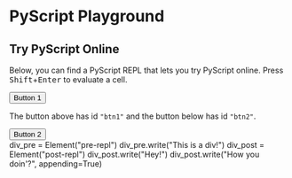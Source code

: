 <script defer src="https://pyscript.net/unstable/pyscript.min.js"></script>

# PyScript Playground

## Try PyScript Online

Below, you can find a PyScript REPL that lets you try PyScript online.
Press <kbd>Shift</kbd>+<kbd>Enter</kbd> to evaluate a cell.

<input type="button" value="Button 1" id="btn1" >
<br />

The button above has id `"btn1"` and the button below has id `"btn2"`.

<input type="button" value="Button 2" id="btn2" >
<br />

<div id="pre-repl"></div>

<div>
    <py-repl id="my-repl">
    div_pre = Element("pre-repl")
    div_pre.write("This is a div!")
    div_post = Element("post-repl")
    div_post.write("Hey!")
    div_post.write("How you doin'?", appending=True)
    </py-repl>
</div>

<div id="post-repl"></div>
